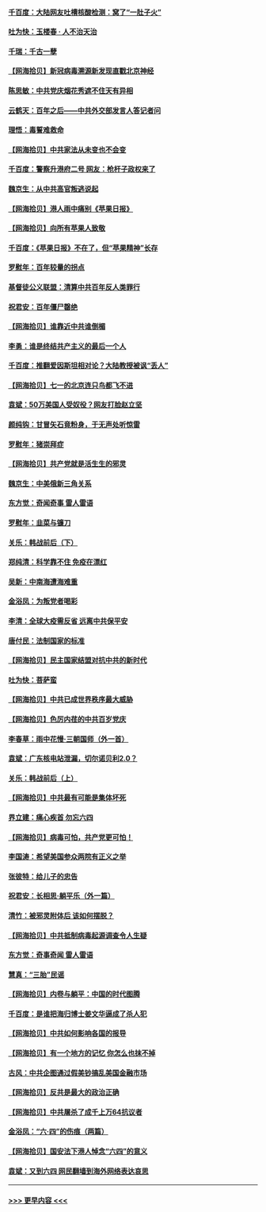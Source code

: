 #### [千百度：大陆网友吐槽核酸检测：窝了“一肚子火”](../pages/nsc993/n13055194.md?t=06291701) 
#### [吐为快：玉楼春 · 人不治天治](../pages/nsc993/n13054028.md?t=06291701) 
#### [千瑞：千古一孽](../pages/nsc993/n13054016.md?t=06291701) 
#### [【网海拾贝】新冠病毒溯源新发现直戳北京神经](../pages/nsc993/n13052425.md?t=06291701) 
#### [陈思敏：中共党庆烟花秀遮不住天有异相](../pages/nsc993/n13052020.md?t=06291701) 
#### [云鹤天：百年之后——中共外交部发言人答记者问](../pages/nsc993/n13051604.md?t=06291701) 
#### [理悟：毒誓难救命](../pages/nsc993/n13051601.md?t=06291701) 
#### [【网海拾贝】中共家法从未变也不会变](../pages/nsc993/n13050366.md?t=06291701) 
#### [千百度：警察升港府二号 网友：枪杆子政权来了](../pages/nsc993/n13050261.md?t=06291701) 
#### [魏京生：从中共高官叛逃说起](../pages/nsc993/n13048997.md?t=06291701) 
#### [【网海拾贝】港人雨中痛别《苹果日报》](../pages/nsc993/n13048941.md?t=06291701) 
#### [【网海拾贝】向所有苹果人致敬](../pages/nsc993/n13046795.md?t=06291701) 
#### [千百度：《苹果日报》不在了，但“苹果精神”长存](../pages/nsc993/n13046703.md?t=06291701) 
#### [罗慰年：百年较量的拐点](../pages/nsc993/n13046542.md?t=06291701) 
#### [基督徒公义联盟：清算中共百年反人类罪行](../pages/nsc993/n13046499.md?t=06291701) 
#### [祝君安：百年僵尸罄绝](../pages/nsc993/n13045595.md?t=06291701) 
#### [【网海拾贝】谁靠近中共谁倒楣](../pages/nsc993/n13044667.md?t=06291701) 
#### [李勇：谁是终结共产主义的最后一个人](../pages/nsc993/n13044397.md?t=06291701) 
#### [千百度：推翻爱因斯坦相对论？大陆教授被讽“丢人”](../pages/nsc993/n13043908.md?t=06291701) 
#### [【网海拾贝】七一的北京连只鸟都飞不进](../pages/nsc993/n13041377.md?t=06291701) 
#### [袁斌：50万美国人受奴役？网友打脸赵立坚](../pages/nsc993/n13041330.md?t=06291701) 
#### [颜纯钩：甘冒矢石竟粉身，于无声处听惊雷](../pages/nsc993/n13041140.md?t=06291701) 
#### [罗慰年：猪崇拜症](../pages/nsc993/n13041071.md?t=06291701) 
#### [【网海拾贝】共产党就是活生生的邪灵](../pages/nsc993/n13036627.md?t=06291701) 
#### [魏京生：中美俄新三角关系](../pages/nsc993/n13035986.md?t=06291701) 
#### [东方觉：奇闻奇事 雷人雷语](../pages/nsc993/n13035878.md?t=06291701) 
#### [罗慰年：韭菜与镰刀](../pages/nsc993/n13034374.md?t=06291701) 
#### [关乐：韩战前后（下）](../pages/nsc993/n13034113.md?t=06291701) 
#### [郑纯清：科学靠不住 免疫在漂红](../pages/nsc993/n13034093.md?t=06291701) 
#### [吴新：中南海遭海难重](../pages/nsc993/n13034084.md?t=06291701) 
#### [金浴凤：为叛党者喝彩](../pages/nsc993/n13034058.md?t=06291701) 
#### [李清：全球大疫需反省 远离中共保平安](../pages/nsc993/n13033784.md?t=06291701) 
#### [唐付民：法制国家的标准](../pages/nsc993/n13032944.md?t=06291701) 
#### [【网海拾贝】民主国家结盟对抗中共的新时代](../pages/nsc993/n13031717.md?t=06291701) 
#### [吐为快：菩萨蛮](../pages/nsc993/n13030033.md?t=06291701) 
#### [【网海拾贝】中共已成世界秩序最大威胁](../pages/nsc993/n13028138.md?t=06291701) 
#### [【网海拾贝】色厉内荏的中共百岁党庆](../pages/nsc993/n13025582.md?t=06291701) 
#### [李春草：雨中花慢‧三朝国师（外一首）](../pages/nsc993/n13025567.md?t=06291701) 
#### [袁斌：广东核电站泄漏，切尔诺贝利2.0？](../pages/nsc993/n13025475.md?t=06291701) 
#### [关乐：韩战前后（上）](../pages/nsc993/n13025387.md?t=06291701) 
#### [【网海拾贝】中共最有可能是集体坏死](../pages/nsc993/n13023101.md?t=06291701) 
#### [界立建：痛心疾首 勿忘六四](../pages/nsc993/n13022339.md?t=06291701) 
#### [【网海拾贝】病毒可怕，共产党更可怕！](../pages/nsc993/n13020728.md?t=06291701) 
#### [李国涛：希望美国参众两院有正义之举](../pages/nsc993/n13020674.md?t=06291701) 
#### [张彼特：给儿子的忠告](../pages/nsc993/n13018934.md?t=06291701) 
#### [祝君安：长相思‧躺平乐（外一篇）](../pages/nsc993/n13018923.md?t=06291701) 
#### [清竹：被邪灵附体后 该如何摆脱？](../pages/nsc993/n13018877.md?t=06291701) 
#### [【网海拾贝】中共抵制病毒起源调查令人生疑](../pages/nsc993/n13017785.md?t=06291701) 
#### [东方觉：奇事奇闻 雷人雷语](../pages/nsc993/n13017577.md?t=06291701) 
#### [慧真：“三胎”民谣](../pages/nsc993/n13017394.md?t=06291701) 
#### [【网海拾贝】内卷与躺平：中国的时代图腾](../pages/nsc993/n13016128.md?t=06291701) 
#### [千百度：是谁把海归博士姜文华逼成了杀人犯](../pages/nsc993/n13015218.md?t=06291701) 
#### [【网海拾贝】中共如何影响各国的报导](../pages/nsc993/n13012599.md?t=06291701) 
#### [【网海拾贝】有一个地方的记忆 你怎么也抹不掉](../pages/nsc993/n13009802.md?t=06291701) 
#### [古风：中共企图通过假美钞搞乱美国金融市场](../pages/nsc993/n13009626.md?t=06291701) 
#### [【网海拾贝】反共是最大的政治正确](../pages/nsc993/n13007051.md?t=06291701) 
#### [【网海拾贝】中共屠杀了成千上万64抗议者](../pages/nsc993/n13002713.md?t=06291701) 
#### [金浴凤：“六·四”的伤痕（两篇）](../pages/nsc993/n13001719.md?t=06291701) 
#### [【网海拾贝】国安法下港人悼念“六四”的意义](../pages/nsc993/n13001039.md?t=06291701) 
#### [袁斌：又到六四 网民翻墙到海外网络表达哀思](../pages/nsc993/n13000995.md?t=06291701) 

----
#### [ >>> 更早内容 <<< ](../indexes/nsc993-earlier.md)
